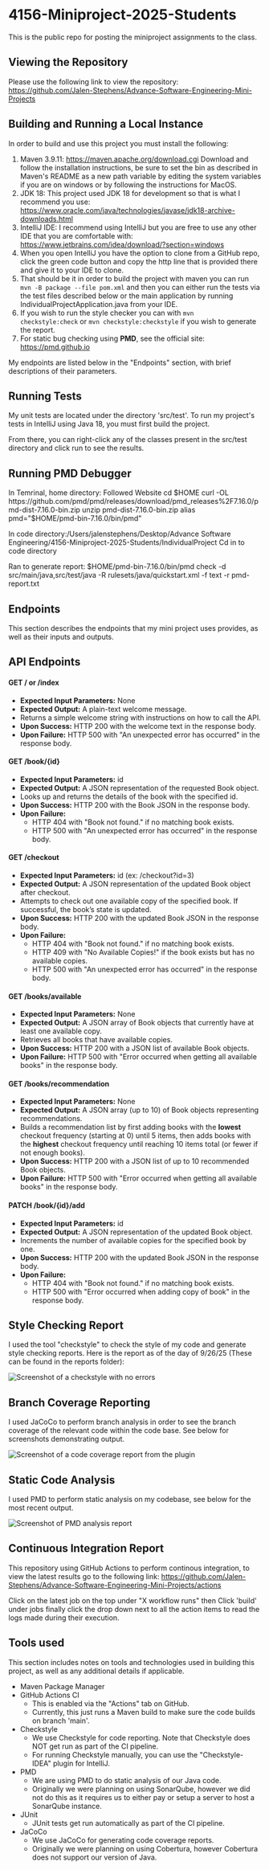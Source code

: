 # 4156-Miniproject-2025-Students
This is the public repo for posting the miniproject assignments to the class.

## Viewing the Repository
Please use the following link to view the repository: https://github.com/Jalen-Stephens/Advance-Software-Engineering-Mini-Projects

## Building and Running a Local Instance
In order to build and use this project you must install the following:

1. Maven 3.9.11: https://maven.apache.org/download.cgi Download and follow the installation instructions, be sure to set the bin as described in Maven's README as a new path variable by editing the system variables if you are on windows or by following the instructions for MacOS.
2. JDK 18: This project used JDK 18 for development so that is what I recommend you use: https://www.oracle.com/java/technologies/javase/jdk18-archive-downloads.html
3. IntelliJ IDE: I recommend using IntelliJ but you are free to use any other IDE that you are comfortable with: https://www.jetbrains.com/idea/download/?section=windows
4. When you open IntelliJ you have the option to clone from a GitHub repo, click the green code button and copy the http line that is provided there and give it to your IDE to clone.
5. That should be it in order to build the project with maven you can run <code>mvn -B package --file pom.xml</code> and then you can either run the tests via the test files described below or the main application by running IndividualProjectApplication.java from your IDE.
6. If you wish to run the style checker you can with <code>mvn checkstyle:check</code> or <code>mvn checkstyle:checkstyle</code> if you wish to generate the report.
7. For static bug checking using **PMD**, see the official site: https://pmd.github.io


My endpoints are listed below in the "Endpoints" section, with brief descriptions of their parameters. 

## Running Tests
My unit tests are located under the directory 'src/test'. To run my project's tests in IntelliJ using Java 18, you must first build the project.

From there, you can right-click any of the classes present in the src/test directory and click run to see the results.

## Running **PMD** Debugger

In Temrinal, home directory: Followed Website 
cd $HOME
curl -OL https://github.com/pmd/pmd/releases/download/pmd_releases%2F7.16.0/pmd-dist-7.16.0-bin.zip
unzip pmd-dist-7.16.0-bin.zip
alias pmd="$HOME/pmd-bin-7.16.0/bin/pmd"

In code directory:/Users/jalenstephens/Desktop/Advance Software Engineering/4156-Miniproject-2025-Students/IndividualProject
Cd in to code directory

Ran to generate report:
$HOME/pmd-bin-7.16.0/bin/pmd check -d src/main/java,src/test/java -R rulesets/java/quickstart.xml -f text -r pmd-report.txt


## Endpoints
This section describes the endpoints that my mini project uses provides, as well as their inputs and outputs.


## API Endpoints

#### GET / or /index
* **Expected Input Parameters:** None
* **Expected Output:** A plain-text welcome message.
* Returns a simple welcome string with instructions on how to call the API.
* **Upon Success:** HTTP 200 with the welcome text in the response body.
* **Upon Failure:** HTTP 500 with "An unexpected error has occurred" in the response body.

#### GET /book/{id}
* **Expected Input Parameters:** id
* **Expected Output:** A JSON representation of the requested Book object.
* Looks up and returns the details of the book with the specified id.
* **Upon Success:** HTTP 200 with the Book JSON in the response body.
* **Upon Failure:**
    * HTTP 404 with "Book not found." if no matching book exists.
    * HTTP 500 with "An unexpected error has occurred" in the response body.

#### GET /checkout
* **Expected Input Parameters:** id (ex: /checkout?id=3)
* **Expected Output:** A JSON representation of the updated Book object after checkout.
* Attempts to check out one available copy of the specified book. If successful, the book’s state is updated.
* **Upon Success:** HTTP 200 with the updated Book JSON in the response body.
* **Upon Failure:**
    * HTTP 404 with "Book not found." if no matching book exists.
    * HTTP 409 with "No Available Copies!" if the book exists but has no available copies.
    * HTTP 500 with "An unexpected error has occurred" in the response body.

#### GET /books/available
* **Expected Input Parameters:** None
* **Expected Output:** A JSON array of Book objects that currently have at least one available copy.
* Retrieves all books that have available copies.
* **Upon Success:** HTTP 200 with a JSON list of available Book objects.
* **Upon Failure:** HTTP 500 with "Error occurred when getting all available books" in the response body.

#### GET /books/recommendation
* **Expected Input Parameters:** None
* **Expected Output:** A JSON array (up to 10) of Book objects representing recommendations.
* Builds a recommendation list by first adding books with the **lowest** checkout frequency (starting at 0) until 5 items, then adds books with the **highest** checkout frequency until reaching 10 items total (or fewer if not enough books).
* **Upon Success:** HTTP 200 with a JSON list of up to 10 recommended Book objects.
* **Upon Failure:** HTTP 500 with "Error occurred when getting all available books" in the response body.

#### PATCH /book/{id}/add
* **Expected Input Parameters:** id
* **Expected Output:** A JSON representation of the updated Book object.
* Increments the number of available copies for the specified book by one.
* **Upon Success:** HTTP 200 with the updated Book JSON in the response body.
* **Upon Failure:**
    * HTTP 404 with "Book not found." if no matching book exists.
    * HTTP 500 with "Error occurred when adding copy of book" in the response body.



## Style Checking Report
I used the tool "checkstyle" to check the style of my code and generate style checking reports. Here is the report
as of the day of 9/26/25 (These can be found in the reports folder):

![Screenshot of a checkstyle with no errors](reports/checkstyle-report.png)

## Branch Coverage Reporting
I used JaCoCo to perform branch analysis in order to see the branch coverage of the relevant code within the code base. See below
for screenshots demonstrating output.

![Screenshot of a code coverage report from the plugin](reports/branch-report.png)

## Static Code Analysis
I used PMD to perform static analysis on my codebase, see below for the most recent output.

![Screenshot of PMD analysis report](reports/pmd-report.png)


## Continuous Integration Report
This repository using GitHub Actions to perform continous integration, to view the latest results go to the following link: https://github.com/Jalen-Stephens/Advance-Software-Engineering-Mini-Projects/actions

Click on the latest job on the top under "X workflow runs" then Click 'build' under jobs finally click the drop down next to all the action items to read the logs made during their execution.

## Tools used 
This section includes notes on tools and technologies used in building this project, as well as any additional details if applicable.

* Maven Package Manager
* GitHub Actions CI
  * This is enabled via the "Actions" tab on GitHub.
  * Currently, this just runs a Maven build to make sure the code builds on branch 'main'.
* Checkstyle
  * We use Checkstyle for code reporting. Note that Checkstyle does NOT get run as part of the CI pipeline.
  * For running Checkstyle manually, you can use the "Checkstyle-IDEA" plugin for IntelliJ.
* PMD
  * We are using PMD to do static analysis of our Java code.
  * Originally we were planning on using SonarQube, however we did not do this as it requires us to either pay or setup a server to host a SonarQube instance.
* JUnit
  * JUnit tests get run automatically as part of the CI pipeline.
* JaCoCo
  * We use JaCoCo for generating code coverage reports.
  * Originally we were planning on using Cobertura, however Cobertura does not support our version of Java.